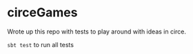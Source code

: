 # circeGames

Wrote up this repo with tests to play around with ideas in circe.

`sbt test` to run all tests
